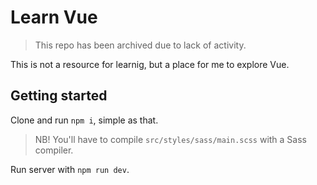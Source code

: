 # Learn Vue

> This repo has been archived due to lack of activity.

This is not a resource for learnig, but a place for me to explore Vue.

## Getting started

Clone and run `npm i`, simple as that.

> NB! You'll have to compile `src/styles/sass/main.scss` with a Sass compiler.

Run server with `npm run dev`.
